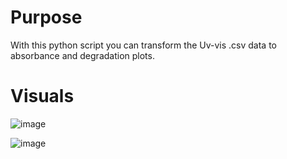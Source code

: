 # Purpose
With this python script you can transform the Uv-vis .csv data to absorbance and degradation plots.
# Visuals
![image](https://github.com/schanzerman/UV-Vis/assets/62482706/e291ee3f-c2fb-419b-a33c-b627535b8ace)

![image](https://github.com/schanzerman/UV-Vis/assets/62482706/dcc27b3f-cdf2-41a8-b6bd-3daa5dd84975)
